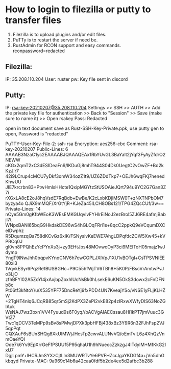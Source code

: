 # How to login to filezilla or putty to transfer files

1. Filezilla is to upload plugins and/or edit files.
2. PuTTy is to restart the server if need be.
3. RustAdmin for RCON support and easy commands. rconpassword=redacted

## Filezilla:
IP: 35.208.110.204
User: ruster
pw: Key file sent in discord

## Putty:
IP: rsa-key-20210207@35.208.110.204
Settings >> SSH >> AUTH >> Add the private key file for authentication >> Back to "Session" >> Save (make sure to name it) >> Open
rsakey Pass: Redacted

open in text document save as Rust-SSH-Key-Private.ppk, use putty gen to open, Password is "redacted"

PuTTY-User-Key-File-2: ssh-rsa
Encryption: aes256-cbc
Comment: rsa-key-20210207
Public-Lines: 6
AAAAB3NzaC1yc2EAAAABJQAAAQEAx1RbYUvGL3BaYalt2jYqf3FyAyZfdrO2NEWW
cKGx2qmT2xC3dESIDeaFn9/lKDuGj8mhT944S04Dk0UegtC2vOwZF+Bd2kKzJIr7
42i9LCrup4cMCU7yDkf3omW34ozZ1t9/UZ6ZDdTkp7+OEJh6wqFKj7nenedKhwUU
JIE7krcrbn83+PtwHmlsHHcte1QxipMGYtzStUSOAieJQrt794u9YC2G7Gan3Z7i
rXGxLA8cE2oJ8hqVsdE7RqBdb+EwBe/K2cLxbKDjlMSW0T+zNXTNPbOM7byzya4o
QJiX9mMQF/XrGtYjR+KJeZa45ILCH8OBs121/TPG4ZQcCUf/3w==
Private-Lines: 14
nCye5Gm0gKfbWEoK3WEsEMKGUqvlvFYHlrEiNoJ2ezBrol5ZJ6RE4afmjBabjl7t
WNpxBANI65bqG9HkdakDE96wS4hGLOqFRri1s+8qcC2ppkQ9eVCqumDXCelDwphz
R5DqumzqQa758dKCvGz6xIK/FSNysivKeEWE7AhgLDPqfdcZCW5Xw45+kVPRCq0J
gl0vn8PPQhEzYcPYnXs3j+zy3EHtJbs48MOvwoOyP3ci9MEIToH05majz1wJdymp
YngT9lNwJhh0bqpvKYnoCNV6h7cwCGPLJXlVpJ1XU1vBOTgl+CsTPSVNlEE80xi3
1VqvkESyr6PqzRe1BUSBGHc+P9C55hfWjTV6TBh8+5K0P/FBscVrAmtwPvJo3LjO
zfhBFYl02A5ZoYl4jxAxjbpZoxhIUcNsBk0hLsekE6uKN5OkS3dowx2cFnDFNb8c
Pt06tf3kNtoY/u/X535YPF75DncReYj9fxPDD4UN7KveajYSo/vNSE1yFLjKLHZW
+2TgHT4nlq6JCqRB85qr5mSj2KdPX3ZePl2vkE82p4zIRxwXWfyDIS63NoZGIAuk
WsNAJ7wz3bxn1VV4Fyuud9s6F0yq//bACVgAlAECssau8Hi1kPT7jmVuuc3GVtZ7
Twc1qDCV3TeMPp9sBv8sPMwjDPXk3pbHFBj438xBz3Y9R6n32FJhFsp2VJ5qpPqt
CQXAuF6sBUnSHQg8XkUIMWjJHcsTp2cwvALUNvVQ/oEmTvIL6z4XhQzVnmOaeYQI
Ode7k6Yv9EpXrrGeFfPSUUf5P95qhaU1h9hNueocZzkzgJ4ITdyIM+MfKkG2IxU7
DgjLpmY+lHCRJmSYXzCjtLln3MUWRTvYe6PVFHZcrJgaYKDGf4a+jVn5dhGkbqyd
Private-MAC: 9a969c14b6a42caa0fdf5b2de4ee5d2afbc3b288
